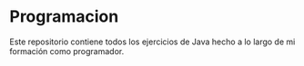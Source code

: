 # Programacion
Este repositorio contiene todos los ejercicios de Java hecho a lo largo de mi formación como programador.
